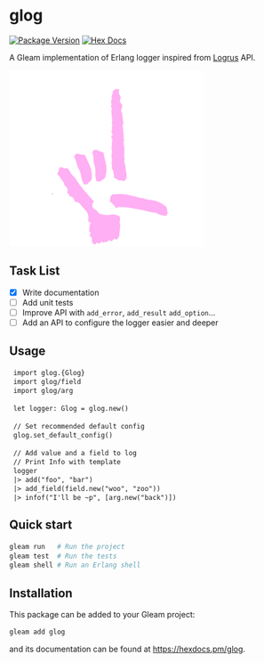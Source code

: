 # glog

[![Package Version](https://img.shields.io/hexpm/v/glog)](https://hex.pm/packages/glog)
[![Hex Docs](https://img.shields.io/badge/hex-docs-ffaff3)](https://hexdocs.pm/glog/)

A Gleam implementation of Erlang logger inspired from [Logrus](https://github.com/sirupsen/logrus) API.

![](assets/small_glog_logo.png)


## Task List
- [x] Write documentation
- [ ] Add unit tests
- [ ] Improve API with `add_error`, `add_result` `add_option`...
- [ ] Add an API to configure the logger easier and deeper

## Usage
```gleam
 import glog.{Glog}
 import glog/field
 import glog/arg

 let logger: Glog = glog.new()
 
 // Set recommended default config
 glog.set_default_config()
 
 // Add value and a field to log
 // Print Info with template
 logger
 |> add("foo", "bar")
 |> add_field(field.new("woo", "zoo"))
 |> infof("I'll be ~p", [arg.new("back")])

```


## Quick start

```sh
gleam run   # Run the project
gleam test  # Run the tests
gleam shell # Run an Erlang shell
```

## Installation

This package can be added to your Gleam project:

```sh
gleam add glog
```

and its documentation can be found at <https://hexdocs.pm/glog>.
